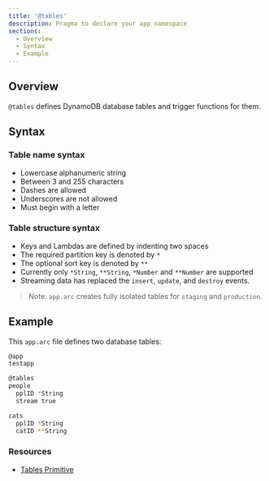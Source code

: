 ```yaml
---
title: '@tables'
description: Pragma to declare your app namespace
sections:
  - Overview
  - Syntax
  - Example
---
```


## Overview

`@tables` defines DynamoDB database tables and trigger functions for them.

## Syntax

### Table name syntax
- Lowercase alphanumeric string
- Between 3 and 255 characters
- Dashes are allowed
- Underscores are not allowed
- Must begin with a letter

### Table structure syntax
- Keys and Lambdas are defined by indenting two spaces
- The required partition key is denoted by `*`
- The optional sort key is denoted by `**`
- Currently only `*String`, `**String`, `*Number` and `**Number` are supported
- Streaming data has replaced the `insert`, `update`, and `destroy` events.

> Note: `app.arc` creates fully isolated tables for `staging` and `production`.

## Example

This `app.arc` file defines two database tables:

```bash
@app
testapp

@tables
people
  pplID *String
  stream true

cats
  pplID *String
  catID **String
```

### Resources

- [Tables Primitive](/en/reference/databases/tables)